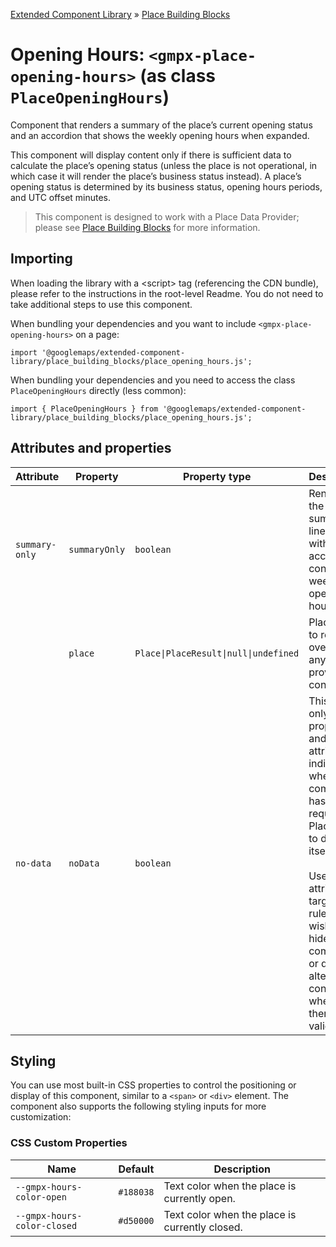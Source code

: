 [Extended Component Library](../../../README.md) » [Place Building Blocks](../README.md)

# Opening Hours: `<gmpx-place-opening-hours>` (as class `PlaceOpeningHours`)

Component that renders a summary of the place’s current opening status and an
accordion that shows the weekly opening hours when expanded.

This component will display content only if there is sufficient data to
calculate the place’s opening status (unless the place is not operational, in
which case it will render the place’s business status instead). A place’s
opening status is determined by its business status, opening hours periods,
and UTC offset minutes.

> This component is designed to work with a Place Data Provider; please see [Place Building Blocks](../README.md) for more information.

## Importing

When loading the library with a &lt;script&gt; tag (referencing the CDN bundle), please refer to the instructions in the root-level Readme. You do not need to take additional steps to use this component.

When bundling your dependencies and you want to include `<gmpx-place-opening-hours>` on a page:

```
import '@googlemaps/extended-component-library/place_building_blocks/place_opening_hours.js';
```

When bundling your dependencies and you need to access the class `PlaceOpeningHours` directly (less common):

```
import { PlaceOpeningHours } from '@googlemaps/extended-component-library/place_building_blocks/place_opening_hours.js';
```

## Attributes and properties

| Attribute      | Property      | Property type                         | Description                                                                                                                                                                                                                                                      | Default | [Reflects?](https://open-wc.org/guides/knowledge/attributes-and-properties/#attribute-and-property-reflection) |
| -------------- | ------------- | ------------------------------------- | ---------------------------------------------------------------------------------------------------------------------------------------------------------------------------------------------------------------------------------------------------------------- | ------- | -------------------------------------------------------------------------------------------------------------- |
| `summary-only` | `summaryOnly` | `boolean`                             | Render only the summary line, without the accordion containing weekly opening hours.                                                                                                                                                                             | `false` | ✅                                                                                                              |
|                | `place`       | `Place\|PlaceResult\|null\|undefined` | Place data to render, overriding anything provided by context.                                                                                                                                                                                                   |         | ❌                                                                                                              |
| `no-data`      | `noData`      | `boolean`                             | This read-only property and attribute indicate whether the component has the required Place data to display itself.<br/><br/>Use the attribute to target CSS rules if you wish to hide this component, or display alternate content, when there's no valid data. | `true`  | ✅                                                                                                              |

## Styling

You can use most built-in CSS properties to control the positioning or display of this component, similar to a `<span>` or `<div>` element. The component also supports the following styling inputs for more customization:

### CSS Custom Properties

| Name                        | Default   | Description                                    |
| --------------------------- | --------- | ---------------------------------------------- |
| `--gmpx-hours-color-open`   | `#188038` | Text color when the place is currently open.   |
| `--gmpx-hours-color-closed` | `#d50000` | Text color when the place is currently closed. |



